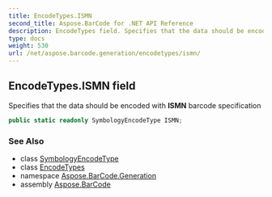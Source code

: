 ```yaml
---
title: EncodeTypes.ISMN
second_title: Aspose.BarCode for .NET API Reference
description: EncodeTypes field. Specifies that the data should be encoded with ISMN barcode specification
type: docs
weight: 530
url: /net/aspose.barcode.generation/encodetypes/ismn/
---
```

## EncodeTypes.ISMN field

Specifies that the data should be encoded with **ISMN** barcode specification

```csharp
public static readonly SymbologyEncodeType ISMN;
```

### See Also

* class [SymbologyEncodeType](../../symbologyencodetype/)
* class [EncodeTypes](../)
* namespace [Aspose.BarCode.Generation](../../encodetypes/)
* assembly [Aspose.BarCode](../../../)



